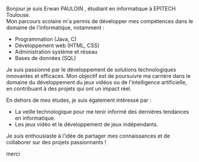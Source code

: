 Bonjour je suis Erwan PAULOIN , étudiant en informatique à EPITECH Toulouse.\
Mon parcours scolaire m'a permis de développer mes compétences dans le domaine de l'informatique, notamment :

- Programmation (Java, C)
- Développement web (HTML, CSS)
- Administration système et réseau
- Bases de données (SQL)

Je suis passionné par le développement de solutions technologiques innovantes et efficaces. Mon objectif est de poursuivre ma carrière dans le domaine du développement du jeux vidéos ou de l'intelligence artificielle, en contribuant à des projets qui ont un impact réel.

En dehors de mes études, je suis également intéressé par :
- La veille technologique pour me tenir informé des dernières tendances en informatique.
- Les jeux vidéo et le développement de jeux indépendants.

Je suis enthousiaste à l'idée de partager mes connaissances et de collaborer sur des projets passionnants !

merci